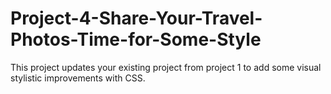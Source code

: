 # Project-4-Share-Your-Travel-Photos-Time-for-Some-Style
This project updates your existing project from project 1 to add some visual stylistic improvements with CSS.
